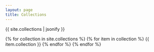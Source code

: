 ```yaml
---
layout: page
title: Collections
---
```

{{ site.collections | jsonify }}

{% for collection in site.collections %}
(% for item in collection %}
{{ item.collection }}
{% endfor %}
{% endfor %}
